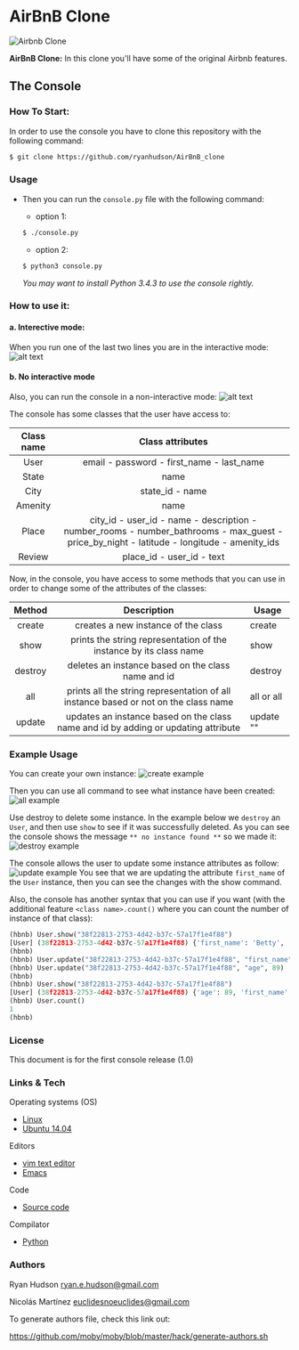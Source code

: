 # AirBnB Clone
![Airbnb Clone](https://camo.githubusercontent.com/70996d3dcffa41c27a6f5d59f56a42d978a4684c/687474703a2f2f696d6775722e636f6d2f4a42434d4844502e706e67)

**AirBnB Clone:** In this clone you'll have some of the original Airbnb features.

## The Console
### How To Start:
In order to use the console you have to clone this repository with the following command:
```bash
$ git clone https://github.com/ryanhudson/AirBnB_clone
```

### Usage
* Then you can run the `console.py` file with the following command:

    * option 1:
    ```sh
    $ ./console.py
    ```

    * option 2:
    ```bash
    $ python3 console.py
    ```
    *You may want to install Python 3.4.3 to use the console rightly.*

### How to use it:
#### a. Interective mode:
When you run one of the last two lines you are in the interactive mode:
![alt text](https://raw.githubusercontent.com/ryanhudson/AirBnB_clone/master/images/Screenshot_2019-07-04%20Holberton%20School's%20awesome%20intranet(1).png)

#### b. No interactive mode
Also, you can run the console in a non-interactive mode:
![alt text](https://raw.githubusercontent.com/ryanhudson/AirBnB_clone/master/images/Screenshot_2019-07-04%20Holberton%20School's%20awesome%20intranet.png)

The console has some classes that the user have access to:

| Class name | Class attributes |
| :--------: | :-----------------: |
| User|email - password - first_name - last_name|
| State | name |
| City | state_id - name |
| Amenity | name |
| Place | city_id - user_id - name - description - number_rooms - number_bathrooms - max_guest - price_by_night - latitude - longitude - amenity_ids |
| Review | place_id - user_id - text |

Now, in the console, you have access to some methods that you can use in order to change some of the attributes of the classes:

| Method | Description | Usage |
| :---: | :---: | -------- |
| create | creates a new instance of the class | create <class name> |
| show | prints the string representation of the instance by its class name | show <class name> <id> |
| destroy | deletes an instance based on the class name and id | destroy <class name> <id> |
| all | prints all the string representation of all instance based or not on the class name | all or all <class name> |
| update | updates an instance based on the class name and id by adding or updating attribute | update <class name> <id> <attribute name> "<attribute value>" |


### Example Usage
You can create your own instance:
![create example](https://raw.githubusercontent.com/ryanhudson/AirBnB_clone/master/images/consolecreate.PNG)

Then you can use all command to see what instance have been created:
![all example](https://raw.githubusercontent.com/ryanhudson/AirBnB_clone/master/images/consoleall.PNG)

Use destroy to delete some instance. In the example below we `destroy` an `User`, and then use `show` to see if it was successfully deleted. As you can see the console shows the message `** no instance found **` so we made it:
![destroy example](https://raw.githubusercontent.com/ryanhudson/AirBnB_clone/master/images/consolesdestroy.PNG)

The console allows the user to update some instance attributes as follow:
![update example](https://raw.githubusercontent.com/ryanhudson/AirBnB_clone/master/images/consoleupdate.PNG)
You see that we are updating the attribute `first_name` of the `User` instance, then you can see the changes with the show command.

Also, the console has another syntax that you can use if you want (with the additional feature `<class name>.count()` where you can count the number of instance of that class):
```python
(hbnb) User.show("38f22813-2753-4d42-b37c-57a17f1e4f88")
[User] (38f22813-2753-4d42-b37c-57a17f1e4f88) {'first_name': 'Betty', 'last_name': 'Holberton', 'created_at': datetime.datetime(2017, 9, 28, 21, 11, 42, 848279), 'updated_at': datetime.datetime(2017, 9, 28, 21, 11, 42, 848291), 'password': 'b9be11166d72e9e3ae7fd407165e4bd2', 'email': 'airbnb@holbertonshool.com', 'id': '38f22813-2753-4d42-b37c-57a17f1e4f88'}
(hbnb)
(hbnb) User.update("38f22813-2753-4d42-b37c-57a17f1e4f88", "first_name", "John")
(hbnb) User.update("38f22813-2753-4d42-b37c-57a17f1e4f88", "age", 89)
(hbnb)
(hbnb) User.show("38f22813-2753-4d42-b37c-57a17f1e4f88")
[User] (38f22813-2753-4d42-b37c-57a17f1e4f88) {'age': 89, 'first_name': 'John', 'last_name': 'Holberton', 'created_at': datetime.datetime(2017, 9, 28, 21, 11, 42, 848279), 'updated_at': datetime.datetime(2017, 9, 28, 21, 15, 32, 299055), 'password': 'b9be11166d72e9e3ae7fd407165e4bd2', 'email': 'airbnb@holbertonshool.com', 'id': '38f22813-2753-4d42-b37c-57a17f1e4f88'}
(hbnb) User.count()
1
(hbnb)
```
### License
This document is for the first console release (1.0)

### Links & Tech
Operating systems (OS)
* [Linux](https://www.linux.org)
* [Ubuntu 14.04](http://releases.ubuntu.com/14.04/)

Editors
* [vim text editor](https://www.vim.org/)
* [Emacs](https://www.gnu.org/software/emacs/)

Code
* [Source code](https://github.com/ryanhudson/AirBnB_clone)

Compilator
* [Python](https://www.python.org/downloads/release/python-373/)

### Authors

Ryan Hudson <ryan.e.hudson@gmail.com>

Nicolás Martínez <euclidesnoeuclides@gmail.com>

To generate authors file, check this link out:

https://github.com/moby/moby/blob/master/hack/generate-authors.sh